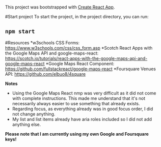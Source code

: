 This project was bootstrapped with [Create React App](https://github.com/facebook/create-react-app).

#Start project
To start the project, in the project directory, you can run:
## `npm start`

#Resources
*w3schools CSS Forms: https://www.w3schools.com/css/css_form.asp
*Scotch React Apps with the Google Maps API and google-maps-react: https://scotch.io/tutorials/react-apps-with-the-google-maps-api-and-google-maps-react
*Google Maps React Component: https://github.com/fullstackreact/google-maps-react
*Foursquare Venues API: https://github.com/elbuo8/4square

**Notes**
- Using the Google Maps React nmp was very difficult as it did not come with complete instructions. This made me understand that it's not necessarily always easier to use something that already exists. 
- Regarding focus, as everything already was in good focus order, I did not change anything.
- My list and list items already have aria roles included so I did not add anything else. 

**Please note that I am currently using my own Google and Foursquare keys!**